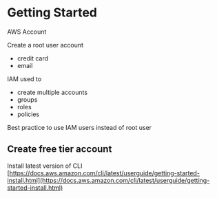 # Getting Started

AWS Account

Create a root user account
- credit card
- email

IAM used to
- create multiple accounts
- groups
- roles
- policies

Best practice to use IAM users instead of root user

## Create free tier account


Install latest version of CLI<br>
[https://docs.aws.amazon.com/cli/latest/userguide/getting-started-install.html](https://docs.aws.amazon.com/cli/latest/userguide/getting-started-install.html)

